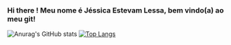 ### Hi there ! Meu nome é Jéssica Estevam Lessa, bem vindo(a) ao meu git!

<!--
**Jessicalessa/Jessicalessa** is a ✨ _special_ ✨ repository because its `README.md` (this file) appears on your GitHub profile.
-->
![Anurag's GitHub stats](https://github-readme-stats.vercel.app/api?username=Jessicalessa&show_icons=true&theme=transparent)
[![Top Langs](https://github-readme-stats.vercel.app/api/top-langs/?username=Jessicalessa&layout=compact)](https://github.com/Jessicalessa/github-readme-stats)
